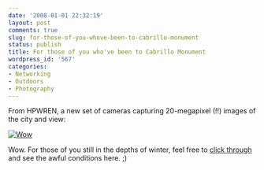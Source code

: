 ```yaml
---
date: '2008-01-01 22:32:19'
layout: post
comments: true
slug: for-those-of-you-whove-been-to-cabrillo-monument
status: publish
title: For those of you who've been to Cabrillo Monument
wordpress_id: '567'
categories:
- Networking
- Outdoors
- Photography
---
```


From HPWREN, a new set of cameras capturing 20-megapixel (!!) images of the city and view:


[![Wow](http://www.phfactor.net/wp-pics/hpwren-cabrillo.jpg)](http://hpwren.ucsd.edu/cameras/CNMVCSD/)


Wow. For those of you still in the depths of winter, feel free to [click through](http://hpwren.ucsd.edu/cameras/CNMVCSD/) and see the awful conditions here. ;)
